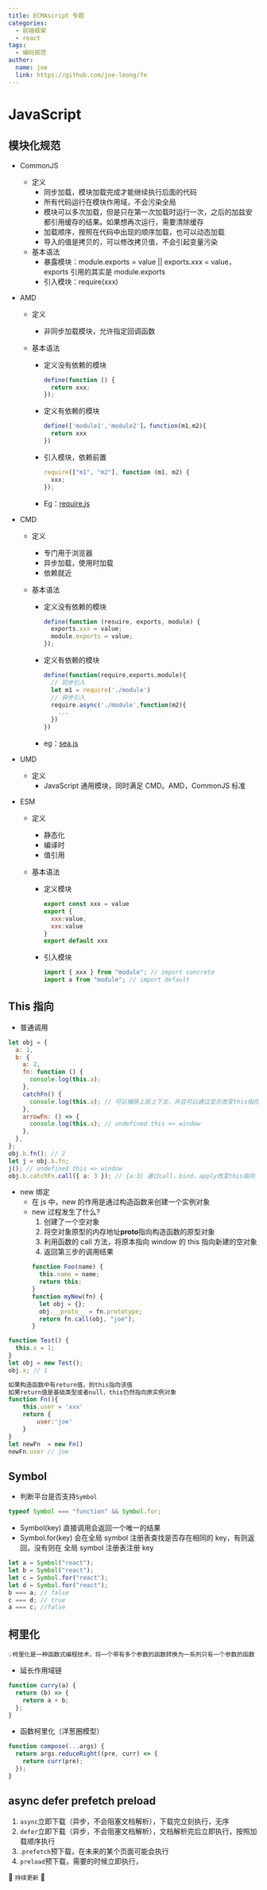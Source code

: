 ```yaml
---
title: ECMAscript 专题
categories:
  - 前端框架
  - react
tags:
  - 编码规范
author:
  name: joe
  link: https://github.com/joe-leong/fe
---
```


# JavaScript

## 模块化规范

- CommonJS

  - 定义
    - 同步加载，模块加载完成才能继续执行后面的代码
    - 所有代码运行在模块作用域，不会污染全局
    - 模块可以多次加载，但是只在第一次加载时运行一次，之后的加兹安都引用缓存的结果。如果想再次运行，需要清除缓存
    - 加载顺序，按照在代码中出现的顺序加载，也可以动态加载
    - 导入的值是拷贝的，可以修改拷贝值，不会引起变量污染
  - 基本语法
    - 暴露模块：module.exports = value || exports.xxx = value，exports 引用的其实是 module.exports
    - 引入模块：require(xxx)

- AMD

  - 定义

    - 非同步加载模块，允许指定回调函数

  - 基本语法

    - 定义没有依赖的模块

      ```js
      define(function () {
        return xxx;
      });
      ```

    - 定义有依赖的模块

      ```js
      define(['module1','module2']。function(m1,m2){
        return xxx
      })
      ```

    - 引入模块，依赖前置

      ```js
      require(["m1", "m2"], function (m1, m2) {
        xxx;
      });
      ```

    - Eg：[require.js](https://github.com/requirejs/requirejs)

- CMD

  - 定义

    - 专门用于浏览器
    - 异步加载，使用时加载
    - 依赖就近

  - 基本语法

    - 定义没有依赖的模块

      ```js
      define(function (resuire, exports, module) {
        exports.xxx = value;
        module.exports = value;
      });
      ```

    - 定义有依赖的模块

      ```js
      define(function(require,exports,module){
        // 同步引入
        let m1 = require('./module')
        // 异步引入
        require.async('./module',function(m2){
          ...
        })
      })
      ```

    - eg：[sea.js](https://github.com/seajs/seajs)

- UMD

  - 定义
    - JavaScript 通用模块，同时满足 CMD。AMD，CommonJS 标准

- ESM

  - 定义

    - 静态化
    - 编译时
    - 值引用

  - 基本语法

    - 定义模块

      ```js
      export const xxx = value
      export {
      	xxx:value,
        xxx:value
      }
      export default xxx
      ```

    - 引入模块

      ```js
      import { xxx } from "module"; // import concrete
      import a from "module"; // import default
      ```

## This 指向

- 普通调用

```js
let obj = {
  a: 1,
  b: {
    a: 2,
    fn: function () {
      console.log(this.a);
    },
    catchFn() {
      console.log(this.a); // 可以捕获上层上下文，并且可以通过显示改变this指向
    },
    arrowFn: () => {
      console.log(this.a); // undefined this => window
    },
  },
};
obj.b.fn(); // 2
let j = obj.b.fn;
j(); // undefined this => window
obj.b.catchFn.call({ a: 3 }); // {a:3} 通过call，bind，apply改变this指向
```

- new 绑定
  - 在 js 中，new 的作用是通过构造函数来创建一个实例对象
  - new 过程发生了什么?
    1. 创建了一个空对象
    2. 将空对象原型的内存地址**proto**指向构造函数的原型对象
    3. 利用函数的 call 方法，将原本指向 window 的 this 指向新建的空对象
    4. 返回第三步的调用结果
    ```js
    function Foo(name) {
      this.name = name;
      return this;
    }
    function myNew(fn) {
      let obj = {};
      obj.__proto__ = fn.prototype;
      return fn.call(obj, "joe");
    }
    ```

```js
function Test() {
  this.x = 1;
}
let obj = new Test();
obj.x; // 1

如果构造函数中有return值，则this指向该值
如果return值是基础类型或者null，this仍然指向原实例对象
function Fn(){
    this.user = 'xxx'
    return {
        user:'joe'
    }
}
let newFn  = new Fn()
newFn.user // joe
```

## Symbol

- 判断平台是否支持`Symbol`

```js
typeof Symbol === "function" && Symbol.for;
```

- Symbol(key) 直接调用会返回一个唯一的结果
- Symbol.for(key) 会在全局 symbol 注册表查找是否存在相同的 key，有则返回，没有则在 全局 symbol 注册表注册 key

```js
let a = Symbol("react");
let b = Symbol("react");
let c = Symbol.for("react");
let d = Symbol.for("react");
b === a; // false
c === d; // true
a === c; //false
```

## 柯里化

`💡柯里化是一种函数式编程技术，将一个带有多个参数的函数转换为一系列只有一个参数的函数`

- 延长作用域链

```js
function curry(a) {
  return (b) => {
    return a + b;
  };
}
```

- 函数柯里化（洋葱圈模型）

```js
function compose(...args) {
  return args.reduceRight((pre, curr) => {
    return curr(pre);
  });
}
```

## async defer prefetch preload

1. `async`立即下载（异步，不会阻塞文档解析），下载完立刻执行，无序
2. `defer`立即下载（异步，不会阻塞文档解析），文档解析完后立即执行，按照加载顺序执行
3. .`prefetch`预下载，在未来的某个页面可能会执行
4. `preload`预下载，需要的时候立即执行，

🚧 `持续更新` 🚧
